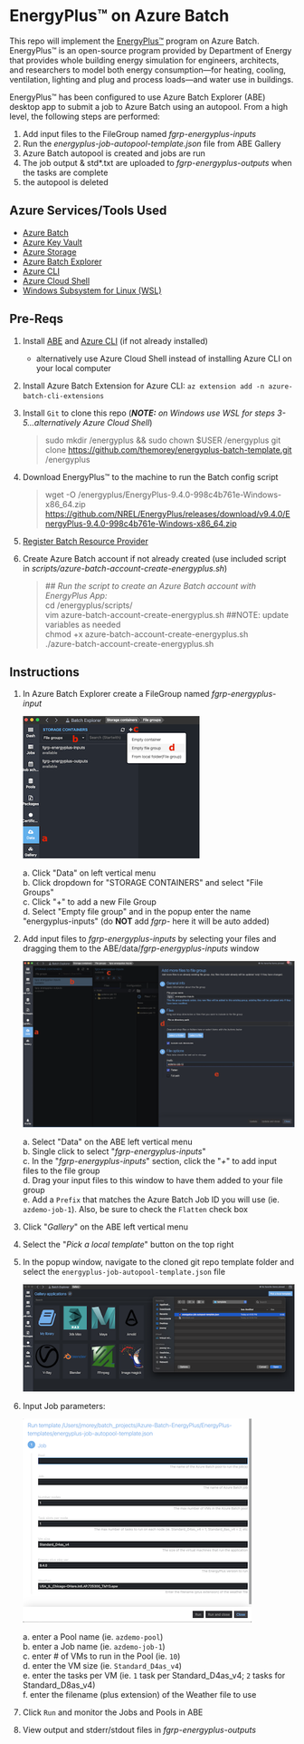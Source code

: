 # EnergyPlus™ on Azure Batch
This repo will implement the [EnergyPlus™](https://energyplus.net/) program on Azure Batch.  EnergyPlus™ is an open-source program provided by Department of Energy that provides whole building energy simulation for engineers, architects, and researchers to model both energy consumption—for heating, cooling, ventilation, lighting and plug and process loads—and water use in buildings. 


EnergyPlus™ has been configured to use Azure Batch Explorer (ABE) desktop app to submit a job to Azure Batch using an autopool.  From a high level, the following steps are performed:


  1. Add input files to the FileGroup named _fgrp-energyplus-inputs_  
  2. Run the _energyplus-job-autopool-template.json_ file from ABE Gallery  
  3. Azure Batch autopool is created and jobs are run 
  5. The job output & std*.txt are uploaded to _fgrp-energyplus-outputs_ when the tasks are complete  
  6. the autopool is deleted  

## Azure Services/Tools Used
  - [Azure Batch](https://docs.microsoft.com/en-us/azure/batch/)
  - [Azure Key Vault](https://docs.microsoft.com/en-us/azure/key-vault/general/)
  - [Azure Storage](https://docs.microsoft.com/en-us/azure/storage/blobs/)
  - [Azure Batch Explorer](https://azure.github.io/BatchExplorer/)
  - [Azure CLI](https://docs.microsoft.com/en-us/cli/azure/)
  - [Azure Cloud Shell](https://docs.microsoft.com/en-us/azure/cloud-shell/overview)
  - [Windows Subsystem for Linux (WSL)](https://docs.microsoft.com/en-us/windows/wsl/install-win10#manual-installation-steps)


## Pre-Reqs
  1. Install [ABE](https://azure.github.io/BatchExplorer/) and [Azure CLI](https://docs.microsoft.com/en-us/cli/azure/install-azure-cli) (if not already installed)
      - alternatively use Azure Cloud Shell instead of installing Azure CLI on your local computer  
  2. Install Azure Batch Extension for Azure CLI:  `az extension add -n azure-batch-cli-extensions`  
  3. Install `Git` to clone this repo (_**NOTE:** on Windows use WSL for steps 3-5...alternatively Azure Cloud Shell_)
      > sudo mkdir /energyplus && sudo chown $USER /energyplus
      > git clone https://github.com/themorey/energyplus-batch-template.git /energyplus
  
  4. Download EnergyPlus™ to the machine to run the Batch config script  
      > wget -O /energyplus/EnergyPlus-9.4.0-998c4b761e-Windows-x86_64.zip https://github.com/NREL/EnergyPlus/releases/download/v9.4.0/EnergyPlus-9.4.0-998c4b761e-Windows-x86_64.zip
  
  5. [Register Batch Resource Provider](https://docs.microsoft.com/en-us/azure/batch/batch-account-create-portal#allow-azure-batch-to-access-the-subscription-one-time-operation)  

  6. Create Azure Batch account if not already created (use included script in _scripts/azure-batch-account-create-energyplus.sh_)  
 
      > \## _Run the script to create an Azure Batch account with EnergyPlus App:_  
      > cd /energyplus/scripts/  
      > vim azure-batch-account-create-energyplus.sh  ##NOTE: update variables as needed  
      > chmod +x azure-batch-account-create-energyplus.sh  
      > ./azure-batch-account-create-energyplus.sh  


## Instructions
  1. In Azure Batch Explorer create a FileGroup named _fgrp-energyplus-input_  

      ![ABE File Group Create](./images/ABE-data-fgrp.png)  
      
      a.  Click "Data" on left vertical menu  
      b.  Click dropdown for "STORAGE CONTAINERS" and select "File Groups"  
      c.  Click "+" to add a new File Group  
      d.  Select "Empty file group" and in the popup enter the name "energyplus-inputs"  (do **NOT** add _fgrp-_ here it will be auto added)
      
  2.  Add input files to _fgrp-energyplus-inputs_ by selecting your files and dragging them to the ABE/data/_fgrp-energyplus-inputs_ window  
    
      ![ABE Add Input Files](./images/ABE_fgrp-add-files-dir.png)  
      
      a.  Select "Data" on the ABE left vertical menu  
      b.  Single click to select "_fgrp-energyplus-inputs_"  
      c.  In the "_fgrp-energyplus-inputs_" section, click the "_+_" to add input files to the file group  
      d.  Drag your input files to this window to have them added to your file group  
      e.  Add a `Prefix` that matches the Azure Batch Job ID you will use (ie. `azdemo-job-1`).  Also, be sure to check the `Flatten` check box  
      
  3.  Click "_Gallery_" on the ABE left vertical menu  
  4.  Select the "_Pick a local template_" button on the top right  
  5.  In the popup window, navigate to the cloned git repo template folder and select the `energyplus-job-autopool-template.json` file  
  
      ![ABE Template](./images/ABE-gallery-template.png)
      
  6.  Input Job parameters:  

       ![ABE Job popup](./images/ABE-job-popup.png) 
 
       a.  enter a Pool name (ie. `azdemo-pool`)  
       b.  enter a Job name  (ie. `azdemo-job-1`)  
       c.  enter # of VMs to run in the Pool (ie. `10`)  
       d.  enter the VM size (ie. `Standard_D4as_v4`)  
       e.  enter the tasks per VM (ie. `1` task per Standard_D4as_v4; `2` tasks for Standard_D8as_v4)  
       f.  enter the filename (plus extension) of the Weather file to use  
       
  7.  Click `Run` and monitor the Jobs and Pools in ABE  
  8.  View output and stderr/stdout files in _fgrp-energyplus-outputs_
